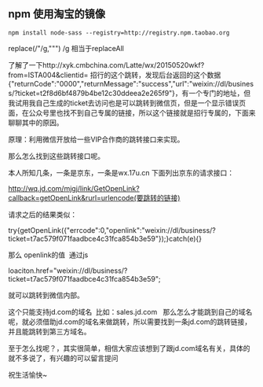## npm 使用淘宝的镜像
	npm install node-sass --registry=http://registry.npm.taobao.org

replace(/&quot;/g,"\"")  /g 相当于replaceAll


了解了一下http://xyk.cmbchina.com/Latte/wx/20150520wkf?from=ISTA004&clientid= 招行的这个跳转，发现后台返回的这个数据{"returnCode":"0000","returnMessage":"success","url":"weixin://dl/business/?ticket=t2f8d6bf4879b4be12c30ddeea2e265f9"}，有一个专门的地址，但我试用我自己生成的ticket去访问也是可以跳转到微信页，但是一个显示错误页面，在公众号里也找不到自己专属的链接，所以这个链接就是招行专属的，下面来聊聊其中的原因。

原理：利用微信开放给一些VIP合作商的跳转接口来实现。

那么怎么找到这些跳转接口呢。

本人所知几条，一条是京东，一条是wx.17u.cn
下面列出京东的请求接口：

http://wq.jd.com/mjgj/link/GetOpenLink?callback=getOpenLink&rurl=urlencode(要跳转的链接)

请求之后的结果类似：

try{getOpenLink({"errcode":0,"openlink":"weixin://dl/business/?ticket=t7ac579f071faadbce4c31fca854b3e59"});}catch(e){}

那么 openlink的值  通过js     

loaciton.href="weixin://dl/business/?ticket=t7ac579f071faadbce4c31fca854b3e59";

就可以跳转到微信内部。

这个只能支持jd.com的域名  比如：sales.jd.com  
那么怎么才能跳到自己的域名呢，就必须借助jd.com的域名来做跳转，所以需要找到一条jd.com的跳转链接，并且能跳转到第三方域名。

至于怎么找呢？，其实很简单，相信大家应该想到了跟jd.com域名有关，具体的就不多说了，有兴趣的可以留言提问

祝生活愉快~
